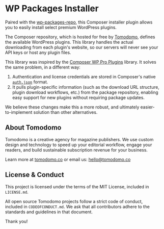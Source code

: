 # WP Packages Installer

Paired with the [wp-packages-repo](https://github.com/TomodomoCo/wp-packages-repo), this Composer installer plugin allows you to easily install select premium WordPress plugins.

The Composer repository, which is hosted for free by [Tomodomo](https://tomodomo.co), defines the available WordPress plugins. This library handles the actual downloading from each plugin's website, so our servers will never see your API keys or host any plugin files.

This library was inspired by the [Composer WP Pro Plugins](https://github.com/junaidbhura/composer-wp-pro-plugins) library. It solves the same problem, in a different way:

1. Authentication and license credentials are stored in Composer's native [`auth.json`](https://getcomposer.org/doc/articles/http-basic-authentication.md) format.
2. It pulls plugin-specific information (such as the download URL structure, plugin download workflows, etc.) from the package repository, enabling easy support for new plugins without requiring package updates.

We believe these changes make this a more robust, and ultimately easier-to-implement solution than other alternatives.

## About Tomodomo

Tomodomo is a creative agency for magazine publishers. We use custom design and technology to speed up your editorial workflow, engage your readers, and build sustainable subscription revenue for your business.

Learn more at [tomodomo.co](https://tomodomo.co) or email us: [hello@tomodomo.co](mailto:hello@tomodomo.co)

## License & Conduct

This project is licensed under the terms of the MIT License, included in `LICENSE.md`.

All open source Tomodomo projects follow a strict code of conduct, included in `CODEOFCONDUCT.md`. We ask that all contributors adhere to the standards and guidelines in that document.

Thank you!
